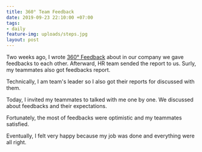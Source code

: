 ```yaml
---
title: 360° Team Feedback
date: 2019-09-23 22:10:00 +07:00
tags:
- daily
feature-img: uploads/steps.jpg
layout: post
---
```


Two weeks ago, I wrote [360° Feedback](https://minibugdev.github.io/me/2019/09/10/peer-feedback.html) about in our company we gave feedbacks to each other. Afterward, HR team sended the report to us. Surly, my teammates also got feedbacks report.

Technically, I am team's leader so I also got their reports for discussed with them.

Today, I invited my teammates to talked with me one by one. We discussed about feedbacks and their expectations.

Fortunately, the most of feedbacks were optimistic and my teammates satisfied.

Eventually, I felt very happy because my job was done and everything were all right.